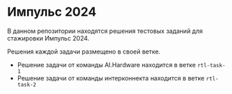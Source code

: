 # Импульс 2024

В данном репозитории находятся решения тестовых заданий для стажировки Импульс 2024.

Решения каждой задачи размещено в своей ветке.

- Решение задачи от команды AI.Hardware находится в ветке `rtl-task-1`
- Решение задачи от команды интерконнекта находится в ветке `rtl-task-2`
